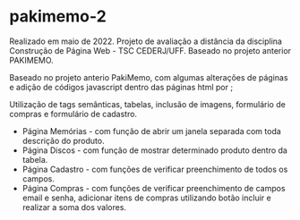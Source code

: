 # pakimemo-2
Realizado em maio de 2022. Projeto de avaliação a distância da disciplina Construção de Página Web - TSC CEDERJ/UFF. Baseado no projeto anterior PAKIMEMO.

Baseado no projeto anterio PakiMemo, com algumas alterações de páginas e adição de códigos javascript dentro das páginas html por <script></script>;

Utilização de tags semânticas, tabelas, inclusão de imagens, formulário de compras e formulário de cadastro.

- Página Memórias - com função de abrir um janela separada com toda descrição do produto.
- Página Discos - com função de mostrar determinado produto dentro da tabela.
- Página Cadastro - com funções de verificar preenchimento de todos os campos.
- Página Compras - com funções de verificar preenchimento de campos email e senha, adicionar itens de compras utilizando botão incluir e realizar a soma dos valores.
